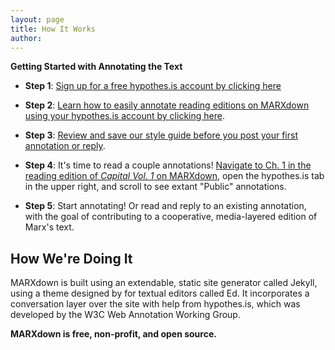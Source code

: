 ```yaml
---
layout: page
title: How It Works
author:
---
```



**Getting Started with Annotating the Text**

* **Step 1**: [Sign up for a free hypothes.is account by clicking here](https://web.hypothes.is/start/)

* **Step 2**: [Learn how to easily annotate reading editions on MARXdown using your hypothes.is account by clicking here](https://web.hypothes.is/quick-start-guide-for-students/).

* **Step 3**: [Review and save our style guide before you post your first annotation or reply](https://docs.google.com/document/d/14hfh7E9KhtJHpYjst5-CMwGYY_kEFJtXUpmQSema5Zs/edit?usp=sharing).

* **Step 4**: It's time to read a couple annotations! [Navigate to Ch. 1 in the reading edition of *Capital Vol. 1* on MARXdown](https://marxdown.github.io/texts/ch01/), open the hypothes.is tab in the upper right, and scroll to see extant "Public" annotations.

* **Step 5**: Start annotating! Or read and reply to an existing annotation, with the goal of contributing to a cooperative, media-layered edition of Marx's text.


##  How We're Doing It

MARXdown is built using an extendable, static site generator called Jekyll, using a theme designed by for textual editors called Ed. It incorporates a conversation layer over the site with help from hypothes.is, which was developed by the W3C Web Annotation Working Group.

**MARXdown is free, non-profit, and open source.**
